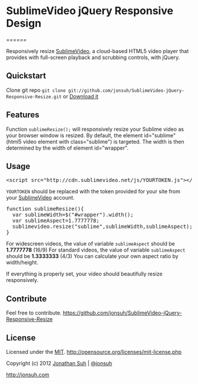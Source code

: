 # SublimeVideo jQuery Responsive Design
======

Responsively resize [SublimeVideo](http://sublimevideo.net), a cloud-based HTML5 video player that provides with full-screen playback and scrubbing controls, with jQuery.

## Quickstart

Clone git repo `git clone git://github.com/jonsuh/SublimeVideo-jQuery-Responsive-Resize.git` or [Download it](https://github.com/jonsuh/SublimeVideo-jQuery-Responsive-Resize/zipball/master)

## Features

Function `sublimeResize();` will responsively resize your Sublime video as your browser window is resized. By default, the element id="sublime" (html5 video element with class="sublime") is targeted. The width is then determined by the width of element id="wrapper".

## Usage

<pre>
&lt;script src=&quot;http://cdn.sublimevideo.net/js/YOURTOKEN.js&quot;&gt;&lt;/script&gt;
</pre>
`YOURTOKEN` should be replaced with the token provided for your site from your [SublimeVideo](http://sublimevideo.net) account.

<pre>
function sublimeResize(){
  var sublimeWidth=$("#wrapper").width();
  var sublimeAspect=1.7777778;
  sublimevideo.resize("sublime",sublimeWidth,sublimeAspect);
}
</pre>
For widescreen videos, the value of variable `sublimeAspect` should be **1.7777778** (16/9)
For standard videos, the value of variable `sublimeAspect` should be **1.3333333** (4/3)
You can calculate your own aspect ratio by width/height.

If everything is properly set, your video should beautifully resize responsively.

## Contribute

Feel free to contribute. https://github.com/jonsuh/SublimeVideo-jQuery-Responsive-Resize

## License

Licensed under the [MIT](http://opensource.org/licenses/mit-license.php). http://opensource.org/licenses/mit-license.php

Copyright (c) 2012 [Jonathan Suh](mailto:hello@jonsuh.com) | [@jonsuh](https://twitter.com/jonsuh)

http://jonsuh.com